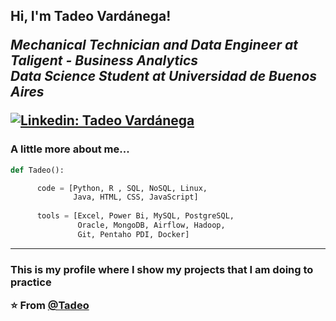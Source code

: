 
<h2> Hi, I'm Tadeo Vardánega! 
<p><em>Mechanical Technician and Data Engineer at Taligent - Business Analytics</a></br>Data Science Student at Universidad de Buenos Aires</a>
</em></p>

[![Linkedin: Tadeo Vardánega](https://img.shields.io/badge/-Tadeo%20Vard%C3%A1nega-blue?style=flat-square&logo=Linkedin&logoColor=white&link=https://www.linkedin.com/in/tadeo-vard%C3%A1nega/)](https://www.linkedin.com/in/tadeo-vardánega/)

### A little more about me...  

```Python
def Tadeo():

      code = [Python, R , SQL, NoSQL, Linux, 
              Java, HTML, CSS, JavaScript]
              
      tools = [Excel, Power Bi, MySQL, PostgreSQL, 
               Oracle, MongoDB, Airflow, Hadoop, 
               Git, Pentaho PDI, Docker]         
``` 


---

<h3>This is my profile where I show my projects that I am doing to practice

  
⭐️ From [@Tadeo](https://github.com/tadeo-vardanega-02)


<!--
**tadeo-vardanega-02/tadeo-vardanega-02** is a ✨ _special_ ✨ repository because its `README.md` (this file) appears on your GitHub profile.

Here are some ideas to get you started:

- 🔭 I’m currently working on ...
- 🌱 I’m currently learning ...
- 👯 I’m looking to collaborate on ...
- 🤔 I’m looking for help with ...
- 💬 Ask me about ...
- 📫 How to reach me: ...
- 😄 Pronouns: ...
- ⚡ Fun fact: ...
-->
